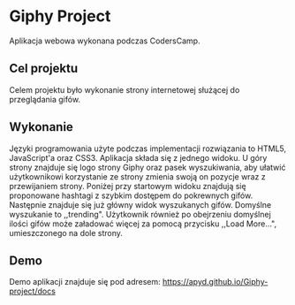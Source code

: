 # Giphy Project 

Aplikacja webowa wykonana podczas CodersCamp.

## Cel projektu

Celem projektu było wykonanie strony internetowej służącej do przeglądania gifów.

## Wykonanie

Języki programowania użyte podczas implementacji rozwiązania to HTML5, JavaScript'a oraz CSS3. Aplikacja składa się z jednego widoku. U góry strony znajduje się logo strony Giphy oraz pasek wyszukiwania, aby ułatwić użytkownikowi korzystanie ze strony zmienia swoją on pozycje wraz z przewijaniem strony. Poniżej przy startowym widoku znajdują się proponowane hashtagi z szybkim dostępem do pokrewnych gifów. 
Następnie znajduje się już główny widok wyszukanych gifów. Domyślne wyszukanie to ,,trending". Użytkownik również po obejrzeniu domyślnej ilości gifów może załadować więcej za pomocą przycisku ,,Load More...", umieszczonego na dole strony.

## Demo

Demo aplikacji znajduje się pod adresem: https://apyd.github.io/Giphy-project/docs
